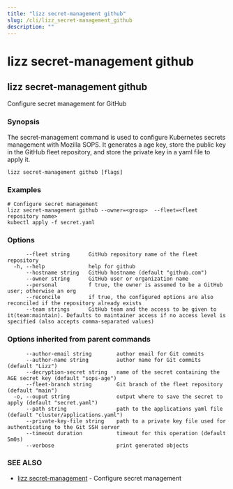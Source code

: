 ```yaml
---
title: "lizz secret-management github"
slug: /cli/lizz_secret-management_github
description: ""
---
```


# lizz secret-management github

## lizz secret-management github

Configure secret management for GitHub

### Synopsis

The secret-management command is used to configure Kubernetes secrets management with Mozilla SOPS. It generates a age key, store the public key in the GitHub fleet repository, and store the private key in a yaml file to apply it.

```
lizz secret-management github [flags]
```

### Examples

```
# Configure secret management
lizz secret-management github --owner=<group>  --fleet=<fleet repository name>
kubectl apply -f secret.yaml
```

### Options

```
      --fleet string      GitHub repository name of the fleet repository
  -h, --help              help for github
      --hostname string   GitHub hostname (default "github.com")
      --owner string      GitHub user or organization name
      --personal          f true, the owner is assumed to be a GitHub user; otherwise an org
      --reconcile         if true, the configured options are also reconciled if the repository already exists
      --team strings      GitHub team and the access to be given to it(team:maintain). Defaults to maintainer access if no access level is specified (also accepts comma-separated values)
```

### Options inherited from parent commands

```
      --author-email string        author email for Git commits
      --author-name string         author name for Git commits (default "Lizz")
      --decryption-secret string   name of the secret containing the AGE secret key (default "sops-age")
      --fleet-branch string        Git branch of the fleet repository (default "main")
  -o, --ouput string               output where to save the secret to apply (default "secret.yaml")
      --path string                path to the applications yaml file (default "cluster/applications.yaml")
      --private-key-file string    path to a private key file used for authenticating to the Git SSH server
      --timeout duration           timeout for this operation (default 5m0s)
      --verbose                    print generated objects
```

### SEE ALSO

* [lizz secret-management](/docs/cli/lizz_secret-management/)	 - Configure secret management

